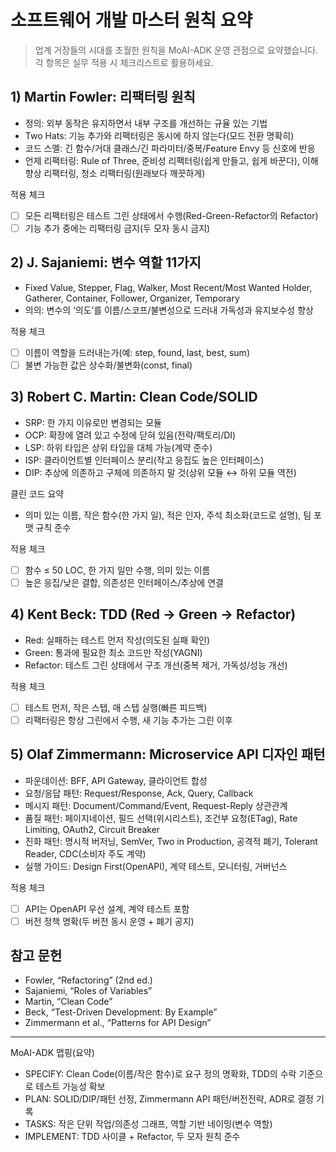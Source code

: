 # 소프트웨어 개발 마스터 원칙 요약

> 업계 거장들의 시대를 초월한 원칙을 MoAI-ADK 운영 관점으로 요약했습니다. 각 항목은 실무 적용 시 체크리스트로 활용하세요.

## 1) Martin Fowler: 리팩터링 원칙
- 정의: 외부 동작은 유지하면서 내부 구조를 개선하는 규율 있는 기법
- Two Hats: 기능 추가와 리팩터링은 동시에 하지 않는다(모드 전환 명확히)
- 코드 스멜: 긴 함수/거대 클래스/긴 파라미터/중복/Feature Envy 등 신호에 반응
- 언제 리팩터링: Rule of Three, 준비성 리팩터링(쉽게 만들고, 쉽게 바꾼다), 이해 향상 리팩터링, 청소 리팩터링(원래보다 깨끗하게)

적용 체크
- [ ] 모든 리팩터링은 테스트 그린 상태에서 수행(Red-Green-Refactor의 Refactor)
- [ ] 기능 추가 중에는 리팩터링 금지(두 모자 동시 금지)

## 2) J. Sajaniemi: 변수 역할 11가지
- Fixed Value, Stepper, Flag, Walker, Most Recent/Most Wanted Holder, Gatherer, Container, Follower, Organizer, Temporary
- 의의: 변수의 ‘의도’를 이름/스코프/불변성으로 드러내 가독성과 유지보수성 향상

적용 체크
- [ ] 이름이 역할을 드러내는가(예: step, found, last, best, sum)
- [ ] 불변 가능한 값은 상수화/불변화(const, final)

## 3) Robert C. Martin: Clean Code/SOLID
- SRP: 한 가지 이유로만 변경되는 모듈
- OCP: 확장에 열려 있고 수정에 닫혀 있음(전략/팩토리/DI)
- LSP: 하위 타입은 상위 타입을 대체 가능(계약 준수)
- ISP: 클라이언트별 인터페이스 분리(작고 응집도 높은 인터페이스)
- DIP: 추상에 의존하고 구체에 의존하지 말 것(상위 모듈 ↔ 하위 모듈 역전)

클린 코드 요약
- 의미 있는 이름, 작은 함수(한 가지 일), 적은 인자, 주석 최소화(코드로 설명), 팀 포맷 규칙 준수

적용 체크
- [ ] 함수 ≤ 50 LOC, 한 가지 일만 수행, 의미 있는 이름
- [ ] 높은 응집/낮은 결합, 의존성은 인터페이스/추상에 연결

## 4) Kent Beck: TDD (Red → Green → Refactor)
- Red: 실패하는 테스트 먼저 작성(의도된 실패 확인)
- Green: 통과에 필요한 최소 코드만 작성(YAGNI)
- Refactor: 테스트 그린 상태에서 구조 개선(중복 제거, 가독성/성능 개선)

적용 체크
- [ ] 테스트 먼저, 작은 스텝, 매 스텝 실행(빠른 피드백)
- [ ] 리팩터링은 항상 그린에서 수행, 새 기능 추가는 그린 이후

## 5) Olaf Zimmermann: Microservice API 디자인 패턴
- 파운데이션: BFF, API Gateway, 클라이언트 합성
- 요청/응답 패턴: Request/Response, Ack, Query, Callback
- 메시지 패턴: Document/Command/Event, Request-Reply 상관관계
- 품질 패턴: 페이지네이션, 필드 선택(위시리스트), 조건부 요청(ETag), Rate Limiting, OAuth2, Circuit Breaker
- 진화 패턴: 명시적 버저닝, SemVer, Two in Production, 공격적 폐기, Tolerant Reader, CDC(소비자 주도 계약)
- 실행 가이드: Design First(OpenAPI), 계약 테스트, 모니터링, 거버넌스

적용 체크
- [ ] API는 OpenAPI 우선 설계, 계약 테스트 포함
- [ ] 버전 정책 명확(두 버전 동시 운영 + 폐기 공지)

## 참고 문헌
- Fowler, “Refactoring” (2nd ed.)
- Sajaniemi, “Roles of Variables”
- Martin, “Clean Code”
- Beck, “Test-Driven Development: By Example”
- Zimmermann et al., “Patterns for API Design”

---

MoAI-ADK 맵핑(요약)
- SPECIFY: Clean Code(이름/작은 함수)로 요구 정의 명확화, TDD의 수락 기준으로 테스트 가능성 확보
- PLAN: SOLID/DIP/패턴 선정, Zimmermann API 패턴/버전전략, ADR로 결정 기록
- TASKS: 작은 단위 작업/의존성 그래프, 역할 기반 네이밍(변수 역할)
- IMPLEMENT: TDD 사이클 + Refactor, 두 모자 원칙 준수
